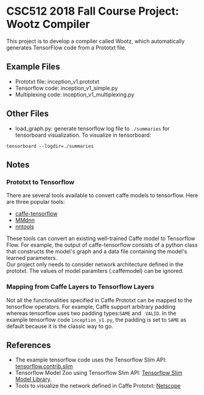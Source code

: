 # CSC512 2018 Fall Course Project: Wootz Compiler 
This project is to develop a compiler called Wootz, which automatically generates TensorFlow code from a Prototxt file. 

## Example Files 
* Prototxt file: inception_v1.prototxt
* Tensorflow code: inception_v1_simple.py
* Multiplexing code: inception_v1_multiplexing.py

## Other Files
* load_graph.py: generate tensorflow log file to ```./summaries``` for tensorboard visualization. To visualize in tensorboard:

``` tensorboard --logdir=./summaries ```



## Notes
### Prototxt to Tensorflow
There are several tools available to convert caffe models to tensorflow. Here are three popular tools:
* [caffe-tensorflow](https://github.com/ethereon/caffe-tensorflow)
* [MMdnn](https://github.com/Microsoft/MMdnn)
* [nntools](https://github.com/hahnyuan/nn_tools)

These tools can convert an existing well-trained Caffe model to Tensorflow Flow. For example, the output of caffe-tensorflow 
consists of a python class that constructs the model's graph and a data file containing the model's learned parameters.  
Our project only needs to consider network architecture defined in the prototxt. The values of model paramters (.caffemodel) can be ignored. 

### Mapping from Caffe Layers to Tensorflow Layers
Not all the functionalities specified in Caffe Prototxt can be mapped to the tensorflow operators. For example, Caffe support arbitrary padding whereas tensorflow uses two padding types:```SAME``` and ``` VALID```. In the example tensorflow code ```inception_v1.py```, the padding is set to ```SAME``` as default because it is the classic way to go. 

## References
* The example tensorflow code uses the Tensorflow Slim API: [tensorflow.contrib.slim](https://github.com/tensorflow/tensorflow/tree/master/tensorflow/contrib/slim)
* Tensorflow Model Zoo using Tensorflow Slim API: [Tensorflow Slim Model Library](https://github.com/tensorflow/models/tree/master/research/slim/nets). 
* Tools to visualize the network defined in Caffe Prototxt: [Netscope](https://ethereon.github.io/netscope/#/editor)  